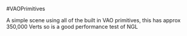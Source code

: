 #VAOPrimitives

A simple scene using all of the built in VAO primitives, this has approx 350,000 Verts so is a good performance test of NGL
